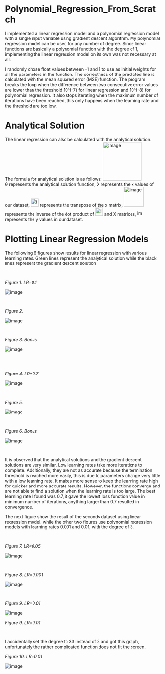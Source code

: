 # Polynomial_Regression_From_Scratch

I implemented a linear regression model and a polynomial regression model with a single input variable using gradient descent algorithm. My polynomial regression model can be used for any number of degree. Since linear functions are basically a polynomial function with the degree of 1, implementing the linear regression model on its own was not necessary at all.

I randomly chose float values between -1 and 1 to use as initial weights for all the parameters in the function. The correctness of the predicted line is calculated with the mean squared error (MSE) function. The program breaks the loop when the difference between two consecutive error values are lower than the threshold 10^(-7) for linear regression and 10^(-8) for polynomial regression. It also stops iterating when the maximum number of iterations have been reached, this only happens when the learning rate  and the threshold are too low. 

# Analytical Solution

The linear regression can also be calculated with the analytical solution. The formula for analytical solution is as follows: 
<img width="125" alt="image" src="https://user-images.githubusercontent.com/54302889/146243719-db95c761-ea7d-454d-8982-eeedc0ead078.png">	
θ represents the analytical solution function, X represents the x values of our dataset, <img width="26" alt="image" src="https://user-images.githubusercontent.com/54302889/146254048-c1f2e83a-cb97-425d-b3ad-4bdb2f6d53e7.png">
represents the transpose of the x matrix, <img width="65" alt="image" src="https://user-images.githubusercontent.com/54302889/146254212-0b427165-5e58-430b-acc8-e2cca53403d5.png">
represents the inverse of the dot product of <img width="26" alt="image" src="https://user-images.githubusercontent.com/54302889/146254048-c1f2e83a-cb97-425d-b3ad-4bdb2f6d53e7.png"> and X matrices, <img width="17" alt="image" src="https://user-images.githubusercontent.com/54302889/146255520-6d28b93e-6640-48b7-93f6-7db5acea4e75.png"> represents the y values in our dataset.

# Plotting Linear Regression Models

The following 6 figures show results for linear regression with various learning rates. Green lines represent the analytical solution while the black lines represent the gradient descent solution

<br>

*Figure 1. LR=0.1*

![image](https://user-images.githubusercontent.com/54302889/146252344-7fecb358-7234-4746-8f33-ddb234a5e6fb.png)

<br>

*Figure 2.*

![image](https://user-images.githubusercontent.com/54302889/146253095-e3bca369-a199-43c5-bb4e-e18ad3b455d6.png)

<br>

*Figure 3. Bonus*

![image](https://user-images.githubusercontent.com/54302889/146253187-fed214f6-2184-4413-98b1-651ac925c561.png)

<br>

<br>

*Figure 4. LR=0.7*

![image](https://user-images.githubusercontent.com/54302889/146253266-3fe88342-5a66-4b76-b3c6-849ed748b68e.png)

<br>

*Figure 5.*

![image](https://user-images.githubusercontent.com/54302889/146253411-401e6741-9030-4700-87d3-be3bd25d4f67.png)

<br>

*Figure 6. Bonus*

![image](https://user-images.githubusercontent.com/54302889/146253527-ab585422-0ef4-4417-806a-60ece5cb32dd.png)

<br>

It is observed that the analytical solutions and the gradient descent solutions are very similar. Low learning rates take more iterations to complete. Additionally, they are not as accurate because the termination threshold is reached more easily, this is due to parameters change very little with a low learning rate. It makes more sense to keep the learning rate high for quicker and more accurate results. However, the functions converge and are not able to find a solution when the learning rate is too large. The best learning rate I found was 0.7, it gave the lowest loss function value in minimum number of iterations, anything larger than 0.7 resulted in convergence.

The next figure show the result of the seconds dataset using linear regression model, while the other two figures use polynomial regression models with learning rates 0.001 and 0.01, with the degree of 3.

<br>

*Figure 7. LR=0.05*

![image](https://user-images.githubusercontent.com/54302889/146325097-5eaac5b8-fdb4-4958-a328-70d0e5e4b3ef.png)

<br>

*Figure 8. LR=0.001*

![image](https://user-images.githubusercontent.com/54302889/146325167-df4e42c9-52ae-4be0-8538-c6b2800ea5e9.png)

<br>

*Figure 9. LR=0.01*

![image](https://user-images.githubusercontent.com/54302889/146325210-7e9d3b34-809f-4120-8a0c-f49be266fa7b.png)

*Figure 9. LR=0.01*

<br>

I accidentally set the degree to 33 instead of 3 and got this graph, unfortunately the rather complicated function does not fit the screen.

*Figure 10. LR=0.01*

![image](https://user-images.githubusercontent.com/54302889/146325317-2ca37d60-bd72-4b5d-b80c-6248adc41639.png)
